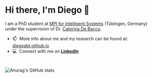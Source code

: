 # Hi there, I'm Diego 👋


I am a PhD student at [MPI for Intelligent Systems](https://is.mpg.de/) (Tübingen, Germany) under the supervision of  Dr. [Caterina De Bacco](https://www.cdebacco.com/).



- :mailbox: &nbsp;More info about me and my research can be found at: [diegoabt.github.io](https://diegoabt.github.io/)
- :computer: &nbsp;Connect with me on **[LinkedIn]**

#
![Anurag's GitHub stats](https://github-readme-stats-ten-gilt.vercel.app/api?username=diegoabt&hide=issues&show_icons=true&count_private=true)


<!--
**diegoabt/diegoabt** is a ✨ _special_ ✨ repository because its `README.md` (this file) appears on your GitHub profile.

Here are some ideas to get you started:

- 🔭 I’m currently working on ...
- 🌱 I’m currently learning ...
- 👯 I’m looking to collaborate on ...
- 🤔 I’m looking for help with ...
- 💬 Ask me about ...
- 📫 How to reach me: ...
- 😄 Pronouns: ...
- ⚡ Fun fact: ...
-->

<!-- links -->

[linkedin]: https://www.linkedin.com/in/diego-baptista-theuerkauf/ "Diego Baptista Theuerkauf"
